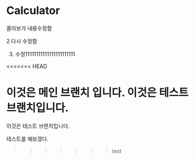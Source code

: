 # Calculator

콜라보가 내용수정함

2.다시 수정함

3. 수정11111111111111111111111

<<<<<<< HEAD

이것은 메인 브랜치 입니다.
이것은 테스트 브랜치입니다. 
=======
이것은 테스트 브랜치입니다. 

테스트를 해보겠다.
>>>>>>> test
